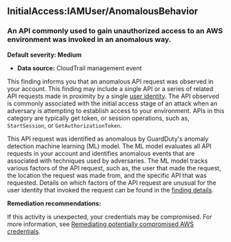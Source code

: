 InitialAccess:IAMUser/AnomalousBehavior
---------------------------------------

### An API commonly used to gain unauthorized access to an AWS environment was invoked in an anomalous way.

**Default severity: Medium**

* **Data source:** CloudTrail management event

This finding informs you that an anomalous API request was observed in your account. This finding may include a single API or a series of related API requests made in proximity by a single [user identity](https://docs.aws.amazon.com/awscloudtrail/latest/userguide/cloudtrail-event-reference-user-identity.html). The API observed is commonly associated with the initial access stage of an attack when an adversary is attempting to establish access to your environment. APIs in this category are typically get token, or session operations, such as, `StartSession`, or `GetAuthorizationToken`.

This API request was identified as anomalous by GuardDuty's anomaly detection machine learning (ML) model. The ML model evaluates all API requests in your account and identifies anomalous events that are associated with techniques used by adversaries. The ML model tracks various factors of the API request, such as, the user that made the request, the location the request was made from, and the specific API that was requested. Details on which factors of the API request are unusual for the user identity that invoked the request can be found in the [finding details](https://docs.aws.amazon.com/guardduty/latest/ug/guardduty_findings-summary.html#finding-anomalous).

**Remediation recommendations:**

If this activity is unexpected, your credentials may be compromised. For more information, see [Remediating potentially compromised AWS credentials](https://docs.aws.amazon.com/guardduty/latest/ug/compromised-creds.html).